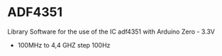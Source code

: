 # ADF4351
Library Software for the use of the IC adf4351 with Arduino Zero - 3.3V
- 100MHz to 4,4 GHZ step 100Hz
